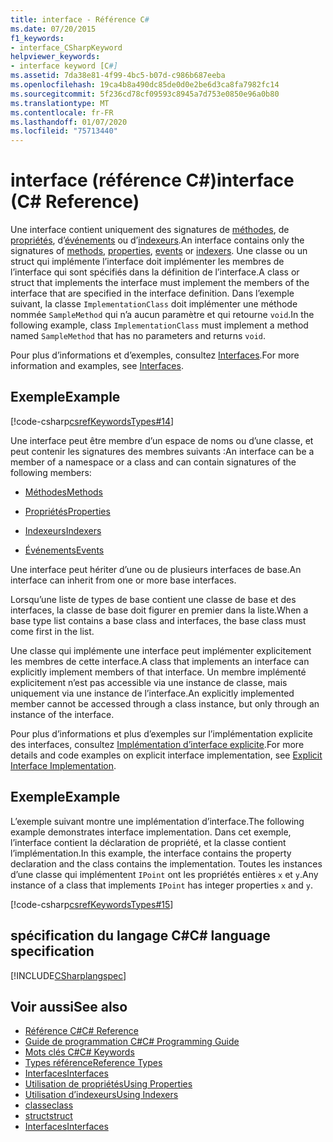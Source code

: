 ```yaml
---
title: interface - Référence C#
ms.date: 07/20/2015
f1_keywords:
- interface_CSharpKeyword
helpviewer_keywords:
- interface keyword [C#]
ms.assetid: 7da38e81-4f99-4bc5-b07d-c986b687eeba
ms.openlocfilehash: 19ca4b8a490dc85de0d0e2be6d3ca8fa7982fc14
ms.sourcegitcommit: 5f236cd78cf09593c8945a7d753e0850e96a0b80
ms.translationtype: MT
ms.contentlocale: fr-FR
ms.lasthandoff: 01/07/2020
ms.locfileid: "75713440"
---
```

# <a name="interface-c-reference"></a><span data-ttu-id="d52a2-102">interface (référence C#)</span><span class="sxs-lookup"><span data-stu-id="d52a2-102">interface (C# Reference)</span></span>

<span data-ttu-id="d52a2-103">Une interface contient uniquement des signatures de [méthodes](../../programming-guide/classes-and-structs/methods.md), de [propriétés](../../programming-guide/classes-and-structs/properties.md), d’[événements](../../programming-guide/events/index.md) ou d’[indexeurs](../../programming-guide/indexers/index.md).</span><span class="sxs-lookup"><span data-stu-id="d52a2-103">An interface contains only the signatures of [methods](../../programming-guide/classes-and-structs/methods.md), [properties](../../programming-guide/classes-and-structs/properties.md), [events](../../programming-guide/events/index.md) or [indexers](../../programming-guide/indexers/index.md).</span></span> <span data-ttu-id="d52a2-104">Une classe ou un struct qui implémente l’interface doit implémenter les membres de l’interface qui sont spécifiés dans la définition de l’interface.</span><span class="sxs-lookup"><span data-stu-id="d52a2-104">A class or struct that implements the interface must implement the members of the interface that are specified in the interface definition.</span></span> <span data-ttu-id="d52a2-105">Dans l’exemple suivant, la classe `ImplementationClass` doit implémenter une méthode nommée `SampleMethod` qui n’a aucun paramètre et qui retourne `void`.</span><span class="sxs-lookup"><span data-stu-id="d52a2-105">In the following example, class `ImplementationClass` must implement a method named `SampleMethod` that has no parameters and returns `void`.</span></span>

<span data-ttu-id="d52a2-106">Pour plus d’informations et d’exemples, consultez [Interfaces](../../programming-guide/interfaces/index.md).</span><span class="sxs-lookup"><span data-stu-id="d52a2-106">For more information and examples, see [Interfaces](../../programming-guide/interfaces/index.md).</span></span>

## <a name="example"></a><span data-ttu-id="d52a2-107">Exemple</span><span class="sxs-lookup"><span data-stu-id="d52a2-107">Example</span></span>

[!code-csharp[csrefKeywordsTypes#14](~/samples/snippets/csharp/VS_Snippets_VBCSharp/csrefKeywordsTypes/CS/keywordsTypes.cs#14)]

<span data-ttu-id="d52a2-108">Une interface peut être membre d’un espace de noms ou d’une classe, et peut contenir les signatures des membres suivants :</span><span class="sxs-lookup"><span data-stu-id="d52a2-108">An interface can be a member of a namespace or a class and can contain signatures of the following members:</span></span>

- [<span data-ttu-id="d52a2-109">Méthodes</span><span class="sxs-lookup"><span data-stu-id="d52a2-109">Methods</span></span>](../../programming-guide/classes-and-structs/methods.md)

- [<span data-ttu-id="d52a2-110">Propriétés</span><span class="sxs-lookup"><span data-stu-id="d52a2-110">Properties</span></span>](../../programming-guide/classes-and-structs/using-properties.md)

- [<span data-ttu-id="d52a2-111">Indexeurs</span><span class="sxs-lookup"><span data-stu-id="d52a2-111">Indexers</span></span>](../../programming-guide/indexers/using-indexers.md)

- [<span data-ttu-id="d52a2-112">Événements</span><span class="sxs-lookup"><span data-stu-id="d52a2-112">Events</span></span>](event.md)

<span data-ttu-id="d52a2-113">Une interface peut hériter d’une ou de plusieurs interfaces de base.</span><span class="sxs-lookup"><span data-stu-id="d52a2-113">An interface can inherit from one or more base interfaces.</span></span>

<span data-ttu-id="d52a2-114">Lorsqu’une liste de types de base contient une classe de base et des interfaces, la classe de base doit figurer en premier dans la liste.</span><span class="sxs-lookup"><span data-stu-id="d52a2-114">When a base type list contains a base class and interfaces, the base class must come first in the list.</span></span>

<span data-ttu-id="d52a2-115">Une classe qui implémente une interface peut implémenter explicitement les membres de cette interface.</span><span class="sxs-lookup"><span data-stu-id="d52a2-115">A class that implements an interface can explicitly implement members of that interface.</span></span> <span data-ttu-id="d52a2-116">Un membre implémenté explicitement n’est pas accessible via une instance de classe, mais uniquement via une instance de l’interface.</span><span class="sxs-lookup"><span data-stu-id="d52a2-116">An explicitly implemented member cannot be accessed through a class instance, but only through an instance of the interface.</span></span>

<span data-ttu-id="d52a2-117">Pour plus d’informations et plus d’exemples sur l’implémentation explicite des interfaces, consultez [Implémentation d’interface explicite](../../programming-guide/interfaces/explicit-interface-implementation.md).</span><span class="sxs-lookup"><span data-stu-id="d52a2-117">For more details and code examples on explicit interface implementation, see [Explicit Interface Implementation](../../programming-guide/interfaces/explicit-interface-implementation.md).</span></span>

## <a name="example"></a><span data-ttu-id="d52a2-118">Exemple</span><span class="sxs-lookup"><span data-stu-id="d52a2-118">Example</span></span>

<span data-ttu-id="d52a2-119">L’exemple suivant montre une implémentation d’interface.</span><span class="sxs-lookup"><span data-stu-id="d52a2-119">The following example demonstrates interface implementation.</span></span> <span data-ttu-id="d52a2-120">Dans cet exemple, l’interface contient la déclaration de propriété, et la classe contient l’implémentation.</span><span class="sxs-lookup"><span data-stu-id="d52a2-120">In this example, the interface contains the property declaration and the class contains the implementation.</span></span> <span data-ttu-id="d52a2-121">Toutes les instances d’une classe qui implémentent `IPoint` ont les propriétés entières `x` et `y`.</span><span class="sxs-lookup"><span data-stu-id="d52a2-121">Any instance of a class that implements `IPoint` has integer properties `x` and `y`.</span></span>

[!code-csharp[csrefKeywordsTypes#15](~/samples/snippets/csharp/VS_Snippets_VBCSharp/csrefKeywordsTypes/CS/keywordsTypes.cs#15)]

## <a name="c-language-specification"></a><span data-ttu-id="d52a2-122">spécification du langage C#</span><span class="sxs-lookup"><span data-stu-id="d52a2-122">C# language specification</span></span>

[!INCLUDE[CSharplangspec](~/includes/csharplangspec-md.md)]

## <a name="see-also"></a><span data-ttu-id="d52a2-123">Voir aussi</span><span class="sxs-lookup"><span data-stu-id="d52a2-123">See also</span></span>

- [<span data-ttu-id="d52a2-124">Référence C#</span><span class="sxs-lookup"><span data-stu-id="d52a2-124">C# Reference</span></span>](../index.md)
- [<span data-ttu-id="d52a2-125">Guide de programmation C#</span><span class="sxs-lookup"><span data-stu-id="d52a2-125">C# Programming Guide</span></span>](../../programming-guide/index.md)
- [<span data-ttu-id="d52a2-126">Mots clés C#</span><span class="sxs-lookup"><span data-stu-id="d52a2-126">C# Keywords</span></span>](index.md)
- [<span data-ttu-id="d52a2-127">Types référence</span><span class="sxs-lookup"><span data-stu-id="d52a2-127">Reference Types</span></span>](reference-types.md)
- [<span data-ttu-id="d52a2-128">Interfaces</span><span class="sxs-lookup"><span data-stu-id="d52a2-128">Interfaces</span></span>](../../programming-guide/interfaces/index.md)
- [<span data-ttu-id="d52a2-129">Utilisation de propriétés</span><span class="sxs-lookup"><span data-stu-id="d52a2-129">Using Properties</span></span>](../../programming-guide/classes-and-structs/using-properties.md)
- [<span data-ttu-id="d52a2-130">Utilisation d’indexeurs</span><span class="sxs-lookup"><span data-stu-id="d52a2-130">Using Indexers</span></span>](../../programming-guide/indexers/using-indexers.md)
- [<span data-ttu-id="d52a2-131">classe</span><span class="sxs-lookup"><span data-stu-id="d52a2-131">class</span></span>](class.md)
- [<span data-ttu-id="d52a2-132">struct</span><span class="sxs-lookup"><span data-stu-id="d52a2-132">struct</span></span>](struct.md)
- [<span data-ttu-id="d52a2-133">Interfaces</span><span class="sxs-lookup"><span data-stu-id="d52a2-133">Interfaces</span></span>](../../programming-guide/interfaces/index.md)
